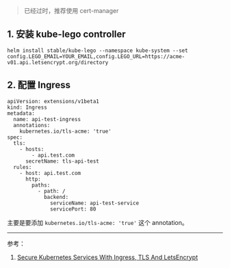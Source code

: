 > 已经过时，推荐使用 cert-manager

## 1. 安装 kube-lego controller 

```
helm install stable/kube-lego --namespace kube-system --set config.LEGO_EMAIL=YOUR_EMAIL,config.LEGO_URL=https://acme-v01.api.letsencrypt.org/directory
```

## 2. 配置 Ingress

```
apiVersion: extensions/v1beta1
kind: Ingress
metadata:
  name: api-test-ingress
  annotations:
    kubernetes.io/tls-acme: 'true'
spec:
  tls:
    - hosts:
        - api.test.com
      secretName: tls-api-test
  rules:
    - host: api.test.com
      http:
        paths:
          - path: /
            backend:
              serviceName: api-test-service
              servicePort: 80
```

主要是要添加 `kubernetes.io/tls-acme: 'true'` 这个 annotation。

---

参考：

1. [Secure Kubernetes Services With Ingress, TLS And LetsEncrypt](https://docs.bitnami.com/kubernetes/how-to/secure-kubernetes-services-with-ingress-tls-letsencrypt/)